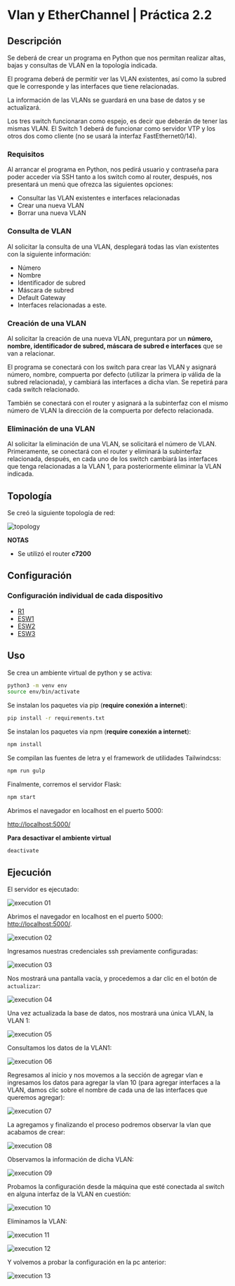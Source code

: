 # Vlan y EtherChannel | Práctica 2.2
## Descripción

Se deberá de crear un programa en Python que nos permitan realizar altas, bajas y consultas de VLAN en la topología indicada.

El programa deberá de permitir ver las VLAN existentes, así como la subred que le corresponde y las interfaces que tiene relacionadas.

La información de las VLANs se guardará en una base de datos y se actualizará.

Los tres switch funcionaran como espejo, es decir que deberán de tener las mismas VLAN. El Switch 1 deberá de funcionar como servidor VTP y los otros dos como cliente (no se usará la interfaz FastEthernet0/14).

### Requisitos

Al arrancar el programa en Python, nos pedirá usuario y contraseña para poder acceder vía SSH tanto a los switch como al router, después, nos presentará un menú que ofrezca las siguientes opciones:

- Consultar las VLAN existentes e interfaces relacionadas
- Crear una nueva VLAN
- Borrar una nueva VLAN

### Consulta de VLAN
Al solicitar la consulta de una VLAN, desplegará todas las vlan existentes con la siguiente información:

- Número
- Nombre
- Identificador de subred
- Máscara de subred
- Default Gateway
- Interfaces relacionadas a este.

### Creación de una VLAN
Al solicitar la creación de una nueva VLAN, preguntara por un **número, nombre, identificador de subred, máscara de subred e interfaces** que se van a relacionar. 

El programa se conectará con los switch para crear las VLAN y asignará número, nombre, compuerta por defecto (utilizar la primera ip válida de la subred relacionada), y cambiará las interfaces a dicha vlan. Se repetirá para cada switch relacionado.

También se conectará con el router y asignará a la subinterfaz con el mismo número de VLAN la dirección de la compuerta por defecto relacionada.

### Eliminación de una VLAN

Al solicitar la eliminación de una VLAN, se solicitará el número de VLAN. Primeramente, se conectará con el router y eliminará la subinterfaz relacionada, después, en cada uno de los switch cambiará las interfaces que tenga relacionadas a la VLAN 1, para posteriormente eliminar la VLAN indicada.

## Topología

Se creó la siguiente topología de red:

![topology](./docs/images/topology.jpg)


**NOTAS**
- Se utilizó el router **c7200**

## Configuración

### Configuración individual de cada dispositivo

- [R1](./docs/configuration/r1.md)
- [ESW1](./docs/configuration/sw1.md)
- [ESW2](./docs/configuration/sw2.md)
- [ESW3](./docs/configuration/sw3.md)

## Uso

Se crea un ambiente virtual de python y se activa:

```bash
python3 -m venv env
source env/bin/activate
```

Se instalan los paquetes via pip (**require conexión a internet**):

```bash
pip install -r requirements.txt
```

Se instalan los paquetes via npm (**require conexión a internet**):

```bash
npm install
```

Se compilan las fuentes de letra y el framework de utilidades Tailwindcss:

```bash
npm run gulp
```

Finalmente, corremos el servidor Flask:

```bash
npm start
```

Abrimos el navegador en localhost en el puerto 5000:

[http://localhost:5000/](http://localhost:5000/)

**Para desactivar el ambiente virtual**
```bash
deactivate
```

## Ejecución

El servidor es ejecutado:

![execution 01](./docs/images/ex01.png)

Abrimos el navegador en localhost en el puerto 5000: [http://localhost:5000/](http://localhost:5000/).


![execution 02](./docs/images/ex02.png)

Ingresamos nuestras credenciales ssh previamente configuradas:

![execution 03](./docs/images/ex03.png)

Nos mostrará una pantalla vacía, y procedemos a dar clic en el botón de `actualizar`:

![execution 04](./docs/images/ex04.png)

Una vez actualizada la base de datos, nos mostrará una única VLAN, la VLAN 1:

![execution 05](./docs/images/ex05.png)

Consultamos los datos de la VLAN1:

![execution 06](./docs/images/ex06.png)

Regresamos al inicio y nos movemos a la sección de agregar vlan e ingresamos los datos para agregar la vlan 10 (para agregar interfaces a la VLAN, damos clic sobre el nombre de cada una de las interfaces que queremos agregar):

![execution 07](./docs/images/ex07.png)

La agregamos y finalizando el proceso podremos observar la vlan que acabamos de crear:

![execution 08](./docs/images/ex08.png)

Observamos la información de dicha VLAN:

![execution 09](./docs/images/ex09.png)

Probamos la configuración desde la máquina que esté conectada al switch en alguna interfaz de la VLAN en cuestión:

![execution 10](./docs/images/ex10.jpg)

Eliminamos la VLAN:

![execution 11](./docs/images/ex11.png)

![execution 12](./docs/images/ex12.png)

Y volvemos a probar la configuración en la pc anterior:

![execution 13](./docs/images/ex13.jpg)